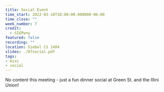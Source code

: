 ```yaml
---
title: Social Event
time_start: 2022-03-10T18:00:00.000000-06:00
time_close: ""
week_number: 7
credit:
  - SIGPwny
featured: false
recording: ""
location: Siebel CS 1404
slides: ./07social.pdf
tags:
- misc
- social
---
```

No content this meeting - just a fun dinner social at Green St. and the Illini Union!